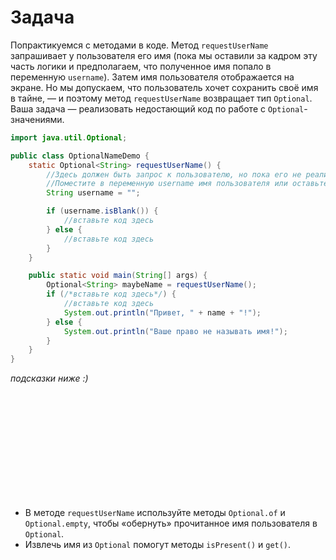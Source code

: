 # Задача

Попрактикуемся с методами в коде. Метод `requestUserName` запрашивает у пользователя его имя (пока мы оставили за кадром
эту часть логики и предполагаем, что полученное имя попало в переменную `username`). Затем имя пользователя отображается
на экране. Но мы допускаем, что пользователь хочет сохранить своё имя в тайне, — и поэтому метод `requestUserName`
возвращает тип `Optional`. Ваша задача — реализовать недостающий код по работе с `Optional`-значениями.

```java
import java.util.Optional;

public class OptionalNameDemo {
    static Optional<String> requestUserName() {
        //Здесь должен быть запрос к пользователю, но пока его не реализовали
        //Поместите в переменную username имя пользователя или оставьте ее пустой, если имя скрыто
        String username = "";

        if (username.isBlank()) {
            //вставьте код здесь
        } else {
            //вставьте код здесь
        }
    }

    public static void main(String[] args) {
        Optional<String> maybeName = requestUserName();
        if (/*вставьте код здесь*/) {
            //вставьте код здесь
            System.out.println("Привет, " + name + "!");
        } else {
            System.out.println("Ваше право не называть имя!");
        }
    }
}
```

_подсказки ниже :)_

<br><br><br><br><br><br><br><br><br><br>

- В методе `requestUserName` используйте методы `Optional.of` и `Optional.empty`, чтобы «обернуть» прочитанное имя
  пользователя в `Optional`.
- Извлечь имя из `Optional` помогут методы `isPresent()` и `get()`.
